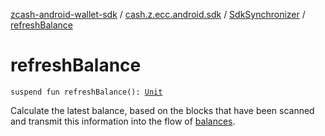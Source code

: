 [zcash-android-wallet-sdk](../../index.md) / [cash.z.ecc.android.sdk](../index.md) / [SdkSynchronizer](index.md) / [refreshBalance](./refresh-balance.md)

# refreshBalance

`suspend fun refreshBalance(): `[`Unit`](https://kotlinlang.org/api/latest/jvm/stdlib/kotlin/-unit/index.html)

Calculate the latest balance, based on the blocks that have been scanned and transmit this
information into the flow of [balances](balances.md).


